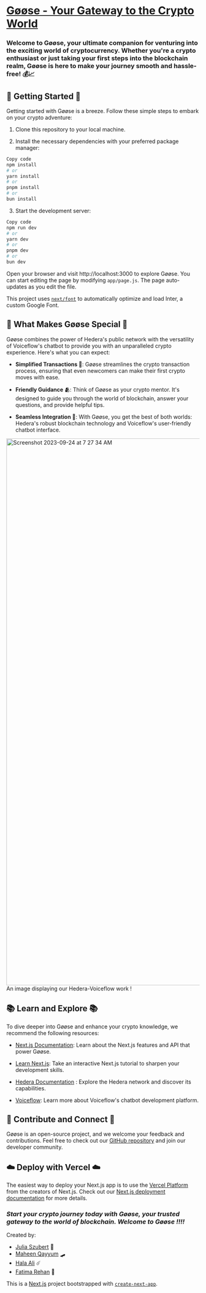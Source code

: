# **[Gøøse - Your Gateway to the Crypto World](https://devpost.com/software/goose-fzh5yr?ref_content=user-portfolio&ref_feature=in_progress)**
### Welcome to Gøøse, your ultimate companion for venturing into the exciting world of cryptocurrency. Whether you're a crypto enthusiast or just taking your first steps into the blockchain realm, Gøøse is here to make your journey smooth and hassle-free! 💰📈

## 🚀 Getting Started 🚀
Getting started with Gøøse is a breeze. Follow these simple steps to embark on your crypto adventure:

1. Clone this repository to your local machine.

2. Install the necessary dependencies with your preferred package manager:

```bash
Copy code
npm install
# or
yarn install
# or
pnpm install
# or
bun install
```
3. Start the development server:

``` bash
Copy code
npm run dev
# or
yarn dev
# or
pnpm dev
# or
bun dev
```
Open your browser and visit http://localhost:3000 to explore Gøøse.
You can start editing the page by modifying `app/page.js`. The page auto-updates as you edit the file.

This project uses [`next/font`](https://nextjs.org/docs/basic-features/font-optimization) to automatically optimize and load Inter, a custom Google Font.

## 🦆 What Makes Gøøse Special 🦆
Gøøse combines the power of Hedera's public network with the versatility of Voiceflow's chatbot to provide you with an unparalleled crypto experience. Here's what you can expect:

- **Simplified Transactions 💸**: Gøøse streamlines the crypto transaction process, ensuring that even newcomers can make their first crypto moves with ease.

- **Friendly Guidance 🫂**: Think of Gøøse as your crypto mentor. It's designed to guide you through the world of blockchain, answer your questions, and provide helpful tips.

- **Seamless Integration 🔌**: With Gøøse, you get the best of both worlds: Hedera's robust blockchain technology and Voiceflow's user-friendly chatbot interface.

<img width="1425" alt="Screenshot 2023-09-24 at 7 27 34 AM" src="https://github.com/juliaszbrt/TechNova/assets/119556679/a9c4aa0e-d85b-4de1-b1b8-fa1d879ab76d">
An image displaying our Hedera-Voiceflow work !

## 📚 Learn and Explore 📚
To dive deeper into Gøøse and enhance your crypto knowledge, we recommend the following resources:

- [Next.js Documentation](https://nextjs.org/docs): Learn about the Next.js features and API that power Gøøse.

- [Learn Next.js](https://nextjs.org/learn): Take an interactive Next.js tutorial to sharpen your development skills.

- [Hedera Documentation](https://docs.hedera.com/hedera/?utm_term=hedera%20developer&utm_campaign=&utm_source=adwords&utm_medium=ppc&hsa_acc=1782665900&hsa_cam=20069513483&hsa_grp=150063430953&hsa_ad=657086378107&hsa_src=g&hsa_tgt=kwd-1900674226219&hsa_kw=hedera%20developer&hsa_mt=b&hsa_net=adwords&hsa_ver=3&gad=1&gclid=Cj0KCQjwvL-oBhCxARIsAHkOiu0hxNRWoggQbreh0JjpRSFcEM3vugcyvEOT9Oe4maiR8uqpUUc4kkoaAr9fEALw_wcB) : Explore the Hedera network and discover its capabilities.

- [Voiceflow](https://www.voiceflow.com/docs): Learn more about Voiceflow's chatbot development platform.

## 🤝 Contribute and Connect 🤝
Gøøse is an open-source project, and we welcome your feedback and contributions. Feel free to check out our [GitHub repository](https://github.com/juliaszbrt/TechNova) and join our developer community.

## ☁️ Deploy with Vercel ☁️
The easiest way to deploy your Next.js app is to use the [Vercel Platform](https://vercel.com/new?utm_medium=default-template&filter=next.js&utm_source=create-next-app&utm_campaign=create-next-app-readme) from the creators of Next.js.
Check out our [Next.js deployment documentation](https://nextjs.org/docs/deployment) for more details.

### _Start your crypto journey today with Gøøse, your trusted gateway to the world of blockchain. Welcome to Gøøse !!!!_

Created by:
- [Julia Szubert](https://www.linkedin.com/in/juliaszubert/) 🐰
- [Maheen Qayyum](https://www.linkedin.com/in/maheen-qayyum-178547227/) 🛹
- [Hala Ali](https://www.linkedin.com/in/hala-ali-8484a224b/) ☄️
- [Fatima Rehan](https://www.linkedin.com/in/fatima-rehan29/) 👹

This is a [Next.js](https://nextjs.org/) project bootstrapped with [`create-next-app`](https://github.com/vercel/next.js/tree/canary/packages/create-next-app).
